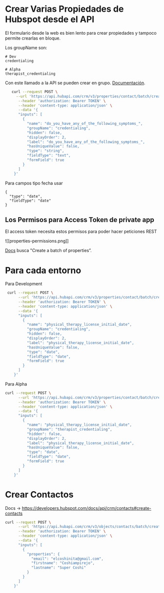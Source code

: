 # Crear Varias Propiedades de Hubspot desde el API

El formulario desde la web es bien lento para crear propiedades y tampoco permite crearlas en bloque.

Los groupName son:

    # Dev
    credentialing
    
    # Alpha
    therapist_credentialing

Con este llamado a la API se pueden crear en grupo. [Documentación](https://developers.hubspot.com/docs/api/crm/properties).

```bash
   curl --request POST \
     --url 'https://api.hubapi.com/crm/v3/properties/contact/batch/create' \
      --header 'authorization: Bearer TOKEN' \
      --header 'content-type: application/json' \
      --data '{
      "inputs": [
        {
          "name": "do_you_have_any_of_the_following_symptoms_",
          "groupName": "credentialing",
          "hidden": false,
          "displayOrder": 2,
          "label": "do_you_have_any_of_the_following_symptoms_",
          "hasUniqueValue": false,
          "type": "string",
          "fieldType": "text",
          "formField": true
        }
      ]
    }'
```

Para campos tipo fecha usar

    {
      "type": "date",
      "fieldType": "date"
    }


## Los Permisos para Access Token de private app

El access token necesita estos permisos para poder hacer peticiones REST

![[properties-permissions.png]]

[Docs](https://developers.hubspot.com/docs/api/crm/properties) busca "Create a batch of properties”.

# Para cada entorno

Para Development
```bash
 curl --request POST \
      --url 'https://api.hubapi.com/crm/v3/properties/contact/batch/create' \
      --header 'authorization: Bearer TOKEN' \
      --header 'content-type: application/json' \
      --data '{
      "inputs": [
        {
          "name": "physical_therapy_license_initial_date",
          "groupName": "credentialing",
          "hidden": false,
          "displayOrder": 2,
          "label": "physical_therapy_license_initial_date",
          "hasUniqueValue": false,
          "type": "date",
          "fieldType": "date",
          "formField": true
        }
      ]
    }'
```

Para Alpha
```bash
curl --request POST \
      --url 'https://api.hubapi.com/crm/v3/properties/contact/batch/create' \
      --header 'authorization: Bearer TOKEN' \
      --header 'content-type: application/json' \
      --data '{
      "inputs": [
        {
          "name": "physical_therapy_license_initial_date",
          "groupName": "therapist_credentialing",
          "hidden": false,
          "displayOrder": 2,
          "label": "physical_therapy_license_initial_date",
          "hasUniqueValue": false,
          "type": "date",
          "fieldType": "date",
          "formField": true
        }
      ]
    }'
```


# Crear Contactos

Docs → https://developers.hubspot.com/docs/api/crm/contacts#create-contacts

```bash
curl --request POST \
      --url 'https://api.hubapi.com/crm/v3/objects/contacts/batch/create' \
      --header 'authorization: Bearer TOKEN' \
      --header 'content-type: application/json' \
      --data '{
      "inputs": [
        {
          "properties": {
            "email": "elcoshinita@gmail.com",
            "firstname": "Coshiampirejo",
            "lastname": "Super Coshi"
          }
        }
      ]
    }'
```
